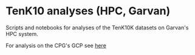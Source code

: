 # TenK10 analyses (HPC, Garvan)
Scripts and notebooks for analyses of the TenK10K datasets on Garvan's HPC system.

For analysis on the CPG's GCP see [here](https://github.com/populationgenomics/ancestry/tree/cellregmap/scripts/cellregmap)

